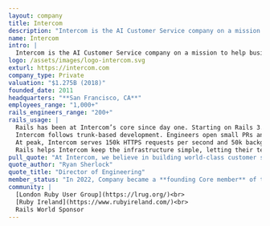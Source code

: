 ```yaml
---
layout: company
title: Intercom
description: "Intercom is the AI Customer Service company on a mission to help businesses provide incredible customer experiences. They are a founding Core member of the Rails Foundation since 2022."
name: Intercom
intro: |
  Intercom is the AI Customer Service company on a mission to help businesses provide incredible customer experiences. Our AI agent [Fin](https://fin.ai), the most advanced customer service AI agent on the market, lets businesses deliver always-on, impeccable customer service and ultimately transform their customer experiences for the better. Fin can also be combined with our Helpdesk to become a complete solution called the Intercom Customer Service Suite, which provides AI enhanced support for the more complex or high touch queries that require a human agent. Founded in 2011 and trusted by nearly 30,000 global businesses, Intercom is setting the new standard for customer service.
logo: /assets/images/logo-intercom.svg
exturl: https://intercom.com
company_type: Private
valuation: "$1.275B (2018)"
founded_date: 2011
headquarters: "**San Francisco, CA**"
employees_range: "1,000+"
rails_engineers_range: "200+"
rails_usage: |
  Rails has been at Intercom’s core since day one. Starting on Rails 3.0.3, the codebase has grown into a two-million-line majestic monolith that stays current through continuous upgrades.<br><br>
  Intercom follows trunk-based development. Engineers open small PRs and merge to main throughout the day. On each PR, 100k+ tests are run with a P75 completion of six minutes. Each deployment reruns the full test suite along with staging and pre-production smoke tests in parallel. When every check passes, thousands of hosts pull the new build and restart Rails in batches. End-to-end deployment completes with P75 under twelve minutes. Rollback is even faster, about two minutes, by pointing each host to the previous release and restarting Rails.<br><br>
  At peak, Intercom serves 150k HTTPS requests per second and 50k background job requests. That drives more than two million SQL calls and twenty million cache hits per second.<br><br>
  Rails helps Intercom keep the infrastructure simple, letting their teams innovate faster. Doubling request volume would simply require adding more hosts.
pull_quote: "At Intercom, we believe in building world-class customer service experiences, and Rails has been at the heart of that journey from day one.<br><br>For more than a decade, it has let us move fast, scale smoothly, and power innovations like Fin, our AI agent that resolves customer queries at scale. Rails now supports millions of conversations every day, and our engineers stay happy and productive thanks to a framework built for humans.<br><br>Supporting the Rails Foundation is our way of ensuring Rails continues to evolve so the next generation of companies can grow from “hello world” to IPO."
quote_author: "Ryan Sherlock"
quote_title: "Director of Engineering"
member_status: "In 2022, Company became a **founding Core member** of the Rails Foundation."
community: |
  [London Ruby User Group](https://lrug.org/)<br>
  [Ruby Ireland](https://www.rubyireland.com/)<br>
  Rails World Sponsor
---
```

